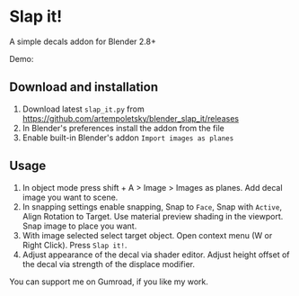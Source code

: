 # Slap it!
A simple decals addon for Blender 2.8+

Demo:

## Download and installation

1. Download latest `slap_it.py` from https://github.com/artempoletsky/blender_slap_it/releases
2. In Blender's preferences install the addon from the file
3. Enable built-in Blender's addon `Import images as planes`

## Usage

1. In object mode press shift + A > Image > Images as planes. Add decal image you want to scene. 
2. In snapping settings enable snapping, Snap to `Face`, Snap with `Active`, Align Rotation to Target. Use material preview shading in the viewport. Snap image to place you want. 
3. With image selected select target object. Open context menu (W or Right Click). Press `Slap it!`.
4. Adjust appearance of the decal via shader editor. Adjust height offset of the decal via strength of the displace modifier.


You can support me on Gumroad, if you like my work. 

